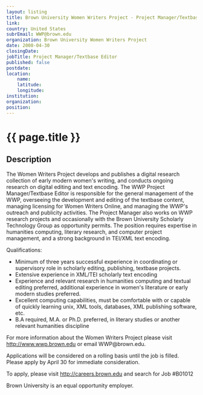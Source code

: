 ```yaml
---
layout: listing
title: Brown University Women Writers Project - Project Manager/Textbase Editor
link:
country: United States
subrEmail: WWP@brown.edu
organization: Brown University Women Writers Project 
date: 2008-04-30
closingDate: 
jobTitle: Project Manager/Textbase Editor
published: false
postdate:
location:
	name: 
	latitude: 
	longitude: 
institution: 
organization: 
position: 
--- 
```



# {{ page.title }}

## Description





<p>The Women Writers Project develops and publishes a digital research collection of early modern women's writing, and conducts ongoing research on digital editing and text encoding. The WWP Project Manager/Textbase Editor is responsible for the general management of the WWP, overseeing the development and editing of the textbase content, managing licensing for Women Writers Online, and managing the WWP's outreach and publicity activities. The Project Manager also works on WWP research projects and occasionally with the Brown University Scholarly Technology Group as opportunity permits. The position requires expertise in humanities computing, literary research, and computer project management, and a strong background in TEI/XML text encoding.</p>

<p>Qualifications:</p>
<ul>
<li>Minimum of three years successful experience in coordinating or supervisory role in scholarly editing, publishing, textbase projects.</li>

<li>Extensive experience in XML/TEI scholarly text encoding</li>

<li>Experience and relevant research in humanities computing and textual editing preferred, additional experience in women's literature or early modern studies preferred.</li>

<li>Excellent computing capabilities, must be comfortable with or capable of quickly learning unix, XML tools, databases, XML publishing software, etc.</li>

<li>B.A required, M.A. or Ph.D. preferred, in literary studies or another relevant humanities discipline</li>

</ul>

<p>For more information about the Women Writers Project please visit <a href="http://www.wwp.brown.edu">http://www.wwp.brown.edu</a> or email WWP@brown.edu.</p>

<p>Applications will be considered on a rolling basis until the job is filled. Please apply by April 30 for immediate consideration.</p>

<p>To apply, please visit <a href="http://careers.brown.edu">http://careers.brown.edu</a> and search for Job #B01012</p>

<p>Brown University is an equal opportunity employer.</p>
